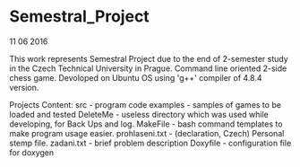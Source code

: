 # Semestral_Project
11 06 2016

This work represents Semestral Project due to the end of 2-semester study in the Czech Technical University in Prague.
Command line oriented 2-side chess game. Devoloped on Ubuntu OS using 'g++' compiler of 4.8.4 version.

Projects Content:
src - program code
examples - samples of games to be loaded and tested
DeleteMe - useless directory which was used while developing, for Back Ups and log.
MakeFile - bash command templates to make program usage easier.
prohlaseni.txt - (declaration, Czech) Personal stemp file.
zadani.txt - brief problem description
Doxyfile - configuration file for doxygen
